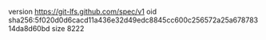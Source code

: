 version https://git-lfs.github.com/spec/v1
oid sha256:5f020d0d6cacd11a436e32d49edc8845cc600c256572a25a67878314da8d60bd
size 8222
